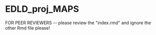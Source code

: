 # EDLD_proj_MAPS

FOR PEER REVIEWERS -- please review the "index.rmd" and ignore the other Rmd file please!
